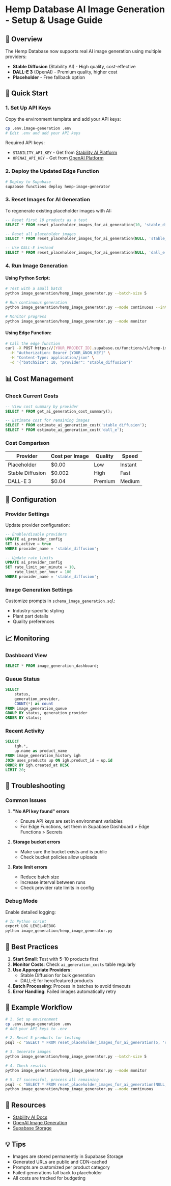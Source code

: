 # Hemp Database AI Image Generation - Setup & Usage Guide

## 🎨 Overview

The Hemp Database now supports real AI image generation using multiple providers:
- **Stable Diffusion** (Stability AI) - High quality, cost-effective
- **DALL-E 3** (OpenAI) - Premium quality, higher cost
- **Placeholder** - Free fallback option

## 🚀 Quick Start

### 1. Set Up API Keys

Copy the environment template and add your API keys:

```bash
cp .env.image-generation .env
# Edit .env and add your API keys
```

Required API keys:
- `STABILITY_API_KEY` - Get from [Stability AI Platform](https://platform.stability.ai/account/keys)
- `OPENAI_API_KEY` - Get from [OpenAI Platform](https://platform.openai.com/api-keys)

### 2. Deploy the Updated Edge Function

```bash
# Deploy to Supabase
supabase functions deploy hemp-image-generator
```

### 3. Reset Images for AI Generation

To regenerate existing placeholder images with AI:

```sql
-- Reset first 10 products as a test
SELECT * FROM reset_placeholder_images_for_ai_generation(10, 'stable_diffusion');

-- Reset all placeholder images
SELECT * FROM reset_placeholder_images_for_ai_generation(NULL, 'stable_diffusion');

-- Use DALL-E instead
SELECT * FROM reset_placeholder_images_for_ai_generation(NULL, 'dall_e');
```

### 4. Run Image Generation

#### Using Python Script:
```bash
# Test with a small batch
python image_generation/hemp_image_generator.py --batch-size 5

# Run continuous generation
python image_generation/hemp_image_generator.py --mode continuous --interval 5

# Monitor progress
python image_generation/hemp_image_generator.py --mode monitor
```

#### Using Edge Function:
```bash
# Call the edge function
curl -X POST https://[YOUR_PROJECT_ID].supabase.co/functions/v1/hemp-image-generator \
  -H "Authorization: Bearer [YOUR_ANON_KEY]" \
  -H "Content-Type: application/json" \
  -d '{"batchSize": 10, "provider": "stable_diffusion"}'
```

## 📊 Cost Management

### Check Current Costs
```sql
-- View cost summary by provider
SELECT * FROM get_ai_generation_cost_summary();

-- Estimate cost for remaining images
SELECT * FROM estimate_ai_generation_cost('stable_diffusion');
SELECT * FROM estimate_ai_generation_cost('dall_e');
```

### Cost Comparison
| Provider | Cost per Image | Quality | Speed |
|----------|---------------|---------|-------|
| Placeholder | $0.00 | Low | Instant |
| Stable Diffusion | $0.002 | High | Fast |
| DALL-E 3 | $0.04 | Premium | Medium |

## 🔧 Configuration

### Provider Settings

Update provider configuration:
```sql
-- Enable/disable providers
UPDATE ai_provider_config 
SET is_active = true 
WHERE provider_name = 'stable_diffusion';

-- Update rate limits
UPDATE ai_provider_config 
SET rate_limit_per_minute = 10,
    rate_limit_per_hour = 100
WHERE provider_name = 'stable_diffusion';
```

### Image Generation Settings

Customize prompts in `schema_image_generation.sql`:
- Industry-specific styling
- Plant part details
- Quality preferences

## 📈 Monitoring

### Dashboard View
```sql
SELECT * FROM image_generation_dashboard;
```

### Queue Status
```sql
SELECT 
    status,
    generation_provider,
    COUNT(*) as count
FROM image_generation_queue
GROUP BY status, generation_provider
ORDER BY status;
```

### Recent Activity
```sql
SELECT 
    igh.*,
    up.name as product_name
FROM image_generation_history igh
JOIN uses_products up ON igh.product_id = up.id
ORDER BY igh.created_at DESC
LIMIT 20;
```

## 🚨 Troubleshooting

### Common Issues

1. **"No API key found" errors**
   - Ensure API keys are set in environment variables
   - For Edge Functions, set them in Supabase Dashboard > Edge Functions > Secrets

2. **Storage bucket errors**
   - Make sure the bucket exists and is public
   - Check bucket policies allow uploads

3. **Rate limit errors**
   - Reduce batch size
   - Increase interval between runs
   - Check provider rate limits in config

### Debug Mode

Enable detailed logging:
```python
# In Python script
export LOG_LEVEL=DEBUG
python image_generation/hemp_image_generator.py
```

## 🎯 Best Practices

1. **Start Small**: Test with 5-10 products first
2. **Monitor Costs**: Check `ai_generation_costs` table regularly
3. **Use Appropriate Providers**: 
   - Stable Diffusion for bulk generation
   - DALL-E for hero/featured products
4. **Batch Processing**: Process in batches to avoid timeouts
5. **Error Handling**: Failed images automatically retry

## 📝 Example Workflow

```bash
# 1. Set up environment
cp .env.image-generation .env
# Add your API keys to .env

# 2. Reset 5 products for testing
psql -c "SELECT * FROM reset_placeholder_images_for_ai_generation(5, 'stable_diffusion');"

# 3. Generate images
python image_generation/hemp_image_generator.py --batch-size 5

# 4. Check results
python image_generation/hemp_image_generator.py --mode monitor

# 5. If successful, process all remaining
psql -c "SELECT * FROM reset_placeholder_images_for_ai_generation(NULL, 'stable_diffusion');"
python image_generation/hemp_image_generator.py --mode continuous
```

## 🔗 Resources

- [Stability AI Docs](https://platform.stability.ai/docs/api-reference)
- [OpenAI Image Generation](https://platform.openai.com/docs/guides/images)
- [Supabase Storage](https://supabase.com/docs/guides/storage)

## 💡 Tips

- Images are stored permanently in Supabase Storage
- Generated URLs are public and CDN-cached
- Prompts are customized per product category
- Failed generations fall back to placeholder
- All costs are tracked for budgeting
